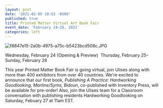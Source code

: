 ```yaml
---
layout: post
date: '2021-02-05 10:53 -0500'
published: true
title: Printed Matter Virtual Art Book Fair
event_date: 'February 24–28, 2021'
categories: left
---
```

![f8847e15-2a0b-4975-a75c-b5423bcd508c.JPG]({{site.baseurl}}/assets/img/f8847e15-2a0b-4975-a75c-b5423bcd508c.JPG)

Wednesday, February 24 (Opening & Preview) 
Thursday, February 25–Sunday, February 28

This year Printed Matter Book Fair is going virtual, join Ulises along with more than 400 exhibitors from over 40 countries. We're excited to announce that our first book, _Publishing A Practice: Hardworking Goodlooking, Martine/Syms, Bidoun_, co-published with Inventory Press, will be available for pre-order! Also, join the Ulises team for a Classroom conversation with publishing residents Hardworking Goodlooking on Saturday, Febuary 27 at 11am EST. 
